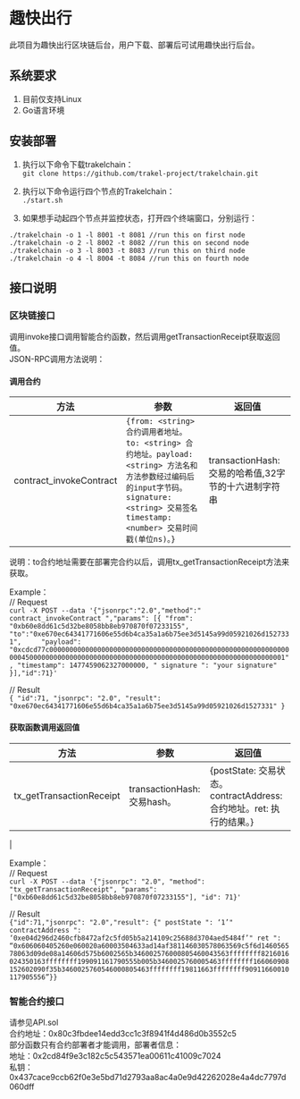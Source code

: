 #  趣快出行
此项目为趣快出行区块链后台，用户下载、部署后可试用趣快出行后台。
    
##  系统要求
1. 目前仅支持Linux
2. Go语言环境
  
##  安装部署
1. 执行以下命令下载trakelchain：  
`git clone https://github.com/trakel-project/trakelchain.git`

2. 执行以下命令运行四个节点的Trakelchain：  
`./start.sh`

3. 如果想手动起四个节点并监控状态，打开四个终端窗口，分别运行：  
```
./trakelchain -o 1 -l 8001 -t 8081 //run this on first node
./trakelchain -o 2 -l 8002 -t 8082 //run this on second node
./trakelchain -o 3 -l 8003 -t 8083 //run this on third node
./trakelchain -o 4 -l 8004 -t 8084 //run this on fourth node
```
    
## 接口说明
### 区块链接口
调用invoke接口调用智能合约函数，然后调用getTransactionReceipt获取返回值。  
JSON-RPC调用方法说明：

#### 调用合约
|方法|参数|返回值|
|---|----|-----|
|contract_invokeContract|`{from: <string> 合约调用者地址。to: <string> 合约地址。payload:<string> 方法名和方法参数经过编码后的input字节码。signature: <string> 交易签名timestamp: <number> 交易时间戳(单位ns)。}`|transactionHash:<string>  交易的哈希值,32字节的十六进制字符串|
说明：to合约地址需要在部署完合约以后，调用tx_getTransactionReceipt方法来获取。

Example：  
// Request   
`curl -X POST --data '{"jsonrpc":"2.0","method":" contract_invokeContract ","params": [{
  "from": "0xb60e8dd61c5d32be8058bb8eb970870f07233155",
"to":"0xe670ec64341771606e55d6b4ca35a1a6b75ee3d5145a99d05921026d1527331",    
   "payload":    
"0xcdcd77c000000000000000000000000000000000000000000000000000000000000000450000000000000000000000000000000000000000000000000000000000000001",
"timestamp": 1477459062327000000,
" signature ": "your signature"
   }],"id":71}'`

// Result  
`{
"id":71,
"jsonrpc": "2.0",
"result": "0xe670ec64341771606e55d6b4ca35a1a6b75ee3d5145a99d05921026d1527331"
}`


#### 获取函数调用返回值
|方法|参数|返回值|
|---|----|-----|
|tx_getTransactionReceipt|transactionHash: <string> 交易hash。|<receipt>{postState: <string> 交易状态。contractAddress:<string> 合约地址。ret: <string>执行的结果。}
|

Example：  
// Request  
`curl -X POST --data '{"jsonrpc": "2.0", "method": "tx_getTransactionReceipt", "params":  ["0xb60e8dd61c5d32be8058bb8eb970870f07233155"], "id": 71}'`

// Result  
`{"id":71,"jsonrpc": "2.0","result": {" postState ": ‘1’" contractAddress ": ‘0xe04d296d2460cfb8472af2c5fd05b5a214109c25688d3704aed5484f’" ret ": “0x606060405260e060020a60003504633ad14af381146030578063569c5f6d146056578063d09de08a14606d575b6002565b346002576000805460043563ffffffff8216016024350163ffffffff199091161790555b005b3460025760005463ffffffff166060908152602090f35b3460025760546000805463ffffffff19811663ffffffff90911660010117905556”}}`

      
### 智能合约接口
请参见API.sol  
合约地址：0x80c3fbdee14edd3cc1c3f8941f4d486d0b3552c5   
部分函数只有合约部署者才能调用，部署者信息：  
地址：0x2cd84f9e3c182c5c543571ea00611c41009c7024  
私钥：0x437cace9ccb62f0e3e5bd71d2793aa8ac4a0e9d42262028e4a4dc7797d060dff
